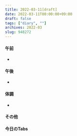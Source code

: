 ```yaml
---
title: 2022-03-11[draft]
date: 2022-03-11T00:00:00+09:00
draft: false
tags: ["diary", ""]
archives: 2022-03
slug: 948272
---
```

#### 午前
- 
#### 午後
- 
#### 体調
- 
#### その他
#### 今日のTabs